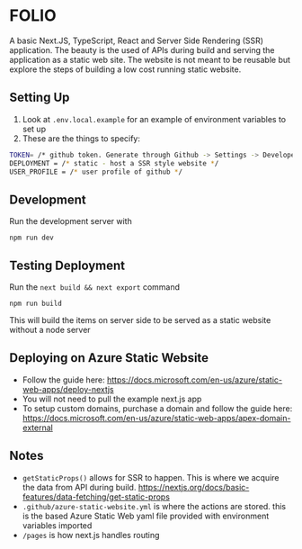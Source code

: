 # FOLIO

A basic Next.JS, TypeScript, React and Server Side Rendering (SSR) application.
The beauty is the used of APIs during build and serving the application as a static web site. The website is not meant to be reusable but explore the steps of building a low cost running static website.

## Setting Up
1. Look at `.env.local.example` for an example of environment variables to set up
2. These are the things to specify:

```bash
TOKEN= /* github token. Generate through Github -> Settings -> Developer -> PAT */
DEPLOYMENT = /* static - host a SSR style website */
USER_PROFILE = /* user profile of github */
```

## Development
Run the development server with

```
npm run dev
```

## Testing Deployment
Run the `next build && next export` command

```
npm run build
```

This will build the items on server side to be served as a static website without a node server

## Deploying on Azure Static Website

- Follow the guide here: https://docs.microsoft.com/en-us/azure/static-web-apps/deploy-nextjs
- You will not need to pull the example next.js app
- To setup custom domains, purchase a domain and follow the guide here: https://docs.microsoft.com/en-us/azure/static-web-apps/apex-domain-external

## Notes
- `getStaticProps()` allows for SSR to happen. This is where we acquire the data from API during build. https://nextjs.org/docs/basic-features/data-fetching/get-static-props
- `.github/azure-static-website.yml` is where the actions are stored. this is the based Azure Static Web yaml file provided with environment variables imported
- `/pages` is how next.js handles routing